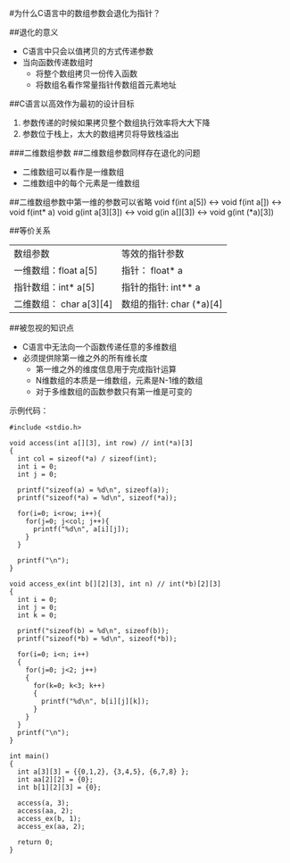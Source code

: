 #为什么C语言中的数组参数会退化为指针？


##退化的意义
* C语言中只会以值拷贝的方式传递参数
* 当向函数传递数组时
  * 将整个数组拷贝一份传入函数
  * 将数组名看作常量指针传数组首元素地址

##C语言以高效作为最初的设计目标
1. 参数传递的时候如果拷贝整个数组执行效率将大大下降
2. 参数位于栈上，太大的数组拷贝将导致栈溢出


###二维数组参数
##二维数组参数同样存在退化的问题
* 二维数组可以看作是一维数组
* 二维数组中的每个元素是一维数组

##二维数组参数中第一维的参数可以省略
    void f(int a[5]) <-> void f(int a[]) <-> void f(int* a)
    void g(int a[3][3]) <-> void g(in a[][3]) <-> void g(int (*a)[3])


##等价关系

<table>
  <tr>
    <td>数组参数</td>
    <td>等效的指针参数</td>
  </tr>
  <tr>
    <td>一维数组：float a[5]</td>
    <td>指针： float* a</td>
  </tr>
  <tr>
    <td>指针数组：int* a[5]</td>
    <td>指针的指针: int** a</td>
  </tr>
  <tr>
    <td>二维数组： char a[3][4] </td>
    <td>数组的指针: char (*a)[4] </td>
  </tr>
</table>


##被忽视的知识点
* C语言中无法向一个函数传递任意的多维数组
* 必须提供除第一维之外的所有维长度
  * 第一维之外的维度信息用于完成指针运算
  * N维数组的本质是一维数组，元素是N-1维的数组
  * 对于多维数组的函数参数只有第一维是可变的


示例代码：

    #include <stdio.h>
    
    void access(int a[][3], int row) // int(*a)[3]
    {
      int col = sizeof(*a) / sizeof(int);
      int i = 0;
      int j = 0;
    
      printf("sizeof(a) = %d\n", sizeof(a));
      printf("sizeof(*a) = %d\n", sizeof(*a));
    
      for(i=0; i<row; i++){
    	for(j=0; j<col; j++){
          printf("%d\n", a[i][j]);
    	}
      }
    
      printf("\n");
    }
    
    void access_ex(int b[][2][3], int n) // int(*b)[2][3] 
    {
      int i = 0;
      int j = 0;
      int k = 0;
    
      printf("sizeof(b) = %d\n", sizeof(b));
      printf("sizeof(*b) = %d\n", sizeof(*b));
    
      for(i=0; i<n; i++)
      {
        for(j=0; j<2; j++)
    	{
          for(k=0; k<3; k++)
    	  {
    	    printf("%d\n", b[i][j][k]);
    	  }
    	}
      }
      printf("\n");
    }
    
    int main()
    {
      int a[3][3] = {{0,1,2}, {3,4,5}, {6,7,8} };
      int aa[2][2] = {0};
      int b[1][2][3] = {0};
    
      access(a, 3);
      access(aa, 2);
      access_ex(b, 1);
      access_ex(aa, 2);
    
      return 0;
    }